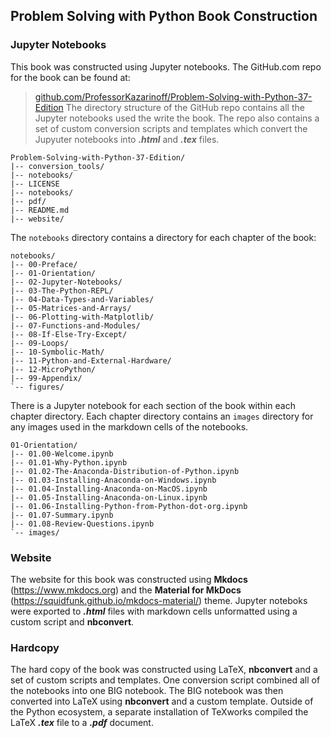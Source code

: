 
## Problem Solving with Python Book Construction
### Jupyter Notebooks
This book was constructed using Jupyter notebooks. The GitHub.com repo for the book can be found at:
    
 > [github.com/ProfessorKazarinoff/Problem-Solving-with-Python-37-Edition](https://github.com/ProfessorKazarinoff/Problem-Solving-with-Python-37-Edition)
The directory structure of the GitHub repo contains all the Jupyter notebooks used the write the book. The repo also contains a set of custom conversion scripts and templates which convert the Jupyuter notebooks into **_.html_** and **_.tex_** files.
```text
Problem-Solving-with-Python-37-Edition/
|-- conversion_tools/
|-- notebooks/
|-- LICENSE
|-- notebooks/
|-- pdf/
|-- README.md
|-- website/
```
The ```notebooks``` directory contains a directory for each chapter of the book:
```text
notebooks/
|-- 00-Preface/
|-- 01-Orientation/
|-- 02-Jupyter-Notebooks/
|-- 03-The-Python-REPL/
|-- 04-Data-Types-and-Variables/
|-- 05-Matrices-and-Arrays/
|-- 06-Plotting-with-Matplotlib/
|-- 07-Functions-and-Modules/
|-- 08-If-Else-Try-Except/
|-- 09-Loops/
|-- 10-Symbolic-Math/
|-- 11-Python-and-External-Hardware/
|-- 12-MicroPython/
|-- 99-Appendix/
`-- figures/
```

There is a Jupyter notebook for each section of the book within each chapter directory. Each chapter directory contains an ```images``` directory for any images used in the markdown cells of the notebooks.

```text
01-Orientation/
|-- 01.00-Welcome.ipynb
|-- 01.01-Why-Python.ipynb
|-- 01.02-The-Anaconda-Distribution-of-Python.ipynb
|-- 01.03-Installing-Anaconda-on-Windows.ipynb
|-- 01.04-Installing-Anaconda-on-MacOS.ipynb
|-- 01.05-Installing-Anaconda-on-Linux.ipynb
|-- 01.06-Installing-Python-from-Python-dot-org.ipynb
|-- 01.07-Summary.ipynb
|-- 01.08-Review-Questions.ipynb
`-- images/
```

### Website
The website for this book was constructed using **Mkdocs** (https://www.mkdocs.org) and the **Material for MkDocs** (https://squidfunk.github.io/mkdocs-material/) theme. Jupyter noteboks were exported to **_.html_** files with markdown cells unformatted using a custom script and **nbconvert**.
### Hardcopy
The hard copy of the book was constructed using LaTeX, **nbconvert** and a set of custom scripts and templates. One conversion script combined all of the notebooks into one BIG notebook.  The BIG notebook was then converted into LaTeX using **nbconvert** and a custom template. Outside of the Python ecosystem, a separate installation of TeXworks compiled the LaTeX **_.tex_** file to a **_.pdf_** document.
 


